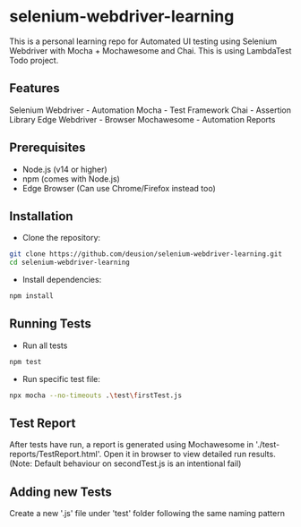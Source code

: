 # selenium-webdriver-learning

This is a personal learning repo for Automated UI testing using Selenium Webdriver with Mocha + Mochawesome and Chai. This is using LambdaTest Todo project.

## Features
Selenium Webdriver - Automation
Mocha - Test Framework
Chai - Assertion Library
Edge Webdriver - Browser
Mochawesome - Automation Reports

## Prerequisites
- Node.js (v14 or higher)
- npm (comes with Node.js)
- Edge Browser (Can use Chrome/Firefox instead too)

## Installation
- Clone the repository:
```bash
git clone https://github.com/deusion/selenium-webdriver-learning.git
cd selenium-webdriver-learning
```

- Install dependencies:
```bash
npm install
```

## Running Tests
- Run all tests
```bash
npm test
```
- Run specific test file:
```bash
npx mocha --no-timeouts .\test\firstTest.js
```

## Test Report
After tests have run, a report is generated using Mochawesome in './test-reports/TestReport.html'. Open it in browser to view detailed run results. (Note: Default behaviour on secondTest.js is an intentional fail)

## Adding new Tests
Create a new '.js' file under 'test' folder following the same naming pattern